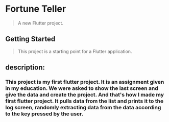 # Fortune Teller

>A new Flutter project.

## Getting Started

>This project is a starting point for a Flutter application.

## description:

### This project is my first flutter project. It is an assignment given in my education. We were asked to show the last screen and give the data and create the project. And that's how I made my first flutter project. It pulls data from the list and prints it to the log screen, randomly extracting data from the data according to the key pressed by the user.
